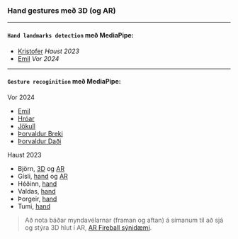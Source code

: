 ### Hand gestures með 3D (og AR) 

---

#### `Hand landmarks detection` með MediaPipe:

- [Kristofer](https://gunnarthorunnarson.github.io/FORR3FV05EU/h23/v4/Kristofer/Part2-Kristófer/index.html)  _Haust 2023_
- [Emil](https://gunnarthorunnarson.github.io/FORR3FV05EU/v24/v5/Emil/verk_5_lidur2.html) _Vor 2024_

<!-- [Davíð](https://gunnarthorunnarson.github.io/FORR3FV05EU/v24/v5/David) -->

---

#### `Gesture recoginition` með MediaPipe:

Vor 2024 
- [Emil](https://gunnarthorunnarson.github.io/FORR3FV05EU/v24/v5/Emil)
- [Hróar](https://gunnarthorunnarson.github.io/FORR3FV05EU/v24/v5/Hroar)
- [Jökull](https://gunnarthorunnarson.github.io/FORR3FV05EU/v24/v5/Jokull)
- [Þorvaldur Breki](https://gunnarthorunnarson.github.io/FORR3FV05EU/v24/v5/ThorvaldurBreki)
- [Þorvaldur Daði](https://gunnarthorunnarson.github.io/FORR3FV05EU/v24/v5/ThorvaldurDadi)

Haust 2023
- Björn, [3D](https://bjornthor21.github.io/verk4-vidmot/3dObject.html) og [AR](https://bjornthor21.github.io/verk4-vidmot/ar.html)
- Gísli, [hand](https://gunnarthorunnarson.github.io/FORR3FV05EU/h23/v4/Gisli/HandGestureCube/index.html) og [AR](https://gunnarthorunnarson.github.io/FORR3FV05EU/h23/v4/Gisli/AR/index.html)
- Héðinn, [hand](https://gunnarthorunnarson.github.io/FORR3FV05EU/h23/v4/Hedinn/Lidur2.html)
- Valdas, [hand](https://gunnarthorunnarson.github.io/FORR3FV05EU/h23/v4/Valdas/2_verkefni_index.html)
- Þorgeir, [hand](https://gunnarthorunnarson.github.io/FORR3FV05EU/h23/v4/Þorgeir/seinni/index.html)
- Tumi, [hand](https://gunnarthorunnarson.github.io/FORR3FV05EU/h23/v4/Tumi/part2/part2/main.html)

> Að nota báðar myndavélarnar (framan og aftan) á símanum til að sjá og stýra 3D hlut í AR, [AR Fireball sýnidæmi](https://github.com/bjornthor21/verk5-vidmot/blob/main/README.md#ar-fireball).

<!--
#### Annað:
- Bjarni (React + mediapipe), [hand](https://bjarni123.github.io/Vidmotsforritun_verkefni4/)  
- Andrés (Tenserflow + handpose), [hand](https://gunnarthorunnarson.github.io/FORR3FV05EU/h23/v4/Andres/Hand/index.html) 
-->
